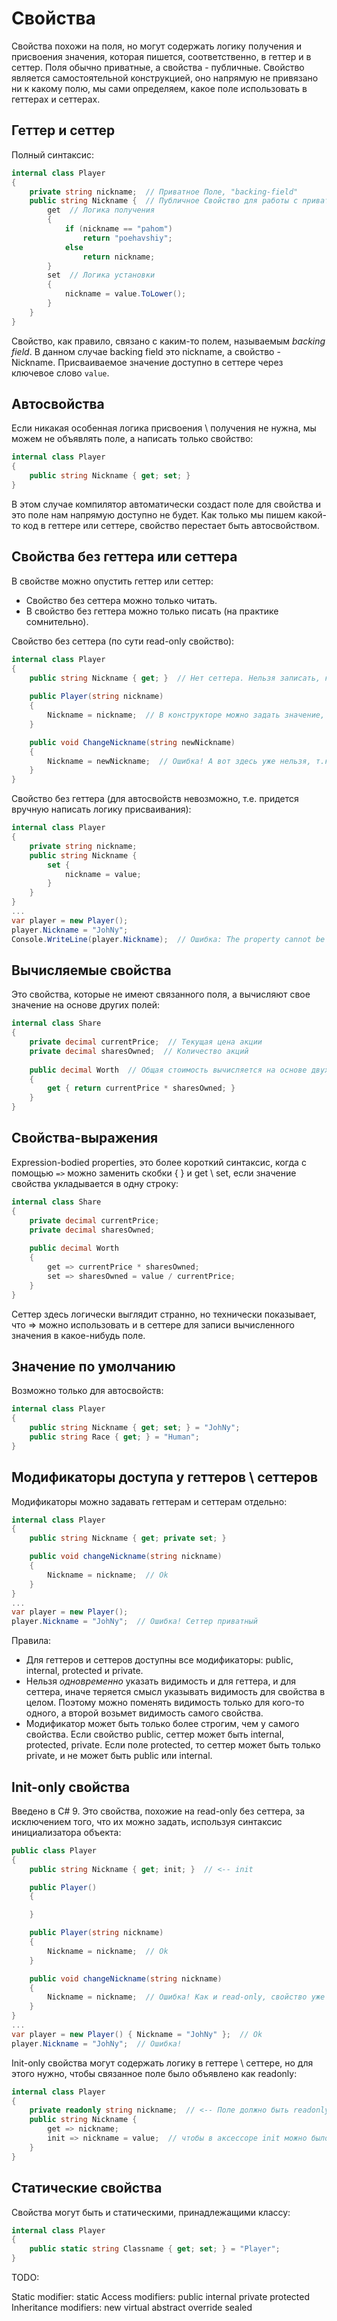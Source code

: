 # Свойства

Свойства похожи на поля, но могут содержать логику получения и присвоения значения, которая пишется, соответственно, в геттер и в сеттер. Поля обычно приватные, а свойства - публичные. Свойство является самостоятельной конструкцией, оно напрямую не привязано ни к какому полю, мы сами определяем, какое поле использовать в геттерах и сеттерах.

## Геттер и сеттер

Полный синтаксис:

```c#
internal class Player
{
    private string nickname;  // Приватное Поле, "backing-field"
    public string Nickname {  // Публичное Свойство для работы с приватным полем
        get  // Логика получения
        {
            if (nickname == "pahom")
                return "poehavshiy";
            else
                return nickname; 
        }
        set  // Логика установки
        {
            nickname = value.ToLower();
        }
    }
}
```

Свойство, как правило, связано с каким-то полем, называемым *backing field*. В данном случае backing field это nickname, а свойство - Nickname. Присваиваемое значение доступно в сеттере через ключевое слово `value`.

## Автосвойства

Если никакая особенная логика присвоения \ получения не нужна, мы можем не объявлять поле, а написать только свойство:

```c#
internal class Player
{
    public string Nickname { get; set; }
}
```

В этом случае компилятор автоматически создаст поле для свойства и это поле нам напрямую доступно не будет. Как только мы пишем какой-то код в геттере или сеттере, свойство перестает быть автосвойством.

## Свойства без геттера или сеттера

В свойстве можно опустить геттер или сеттер:

* Свойство без сеттера можно только читать.
* В свойство без геттера можно только писать (на практике сомнительно).

Свойство без сеттера (по сути read-only свойство):

```c#
internal class Player
{
    public string Nickname { get; }  // Нет сеттера. Нельзя записать, кроме как в конструкторе
        
    public Player(string nickname)
    {
        Nickname = nickname;  // В конструкторе можно задать значение, даже если нет сеттера
    }

    public void ChangeNickname(string newNickname)
    {
        Nickname = newNickname;  // Ошибка! А вот здесь уже нельзя, т.к. нет сеттера
    }
}
```

Свойство без геттера (для автосвойств невозможно, т.е. придется вручную написать логику присваивания):

```c#
internal class Player
{
    private string nickname;
    public string Nickname { 
        set {
            nickname = value;
        }
    }
}
...
var player = new Player();
player.Nickname = "JohNy";
Console.WriteLine(player.Nickname);  // Ошибка: The property cannot be used in this context because it lacks the get accessor

```

## Вычисляемые свойства

Это свойства, которые не имеют связанного поля, а вычисляют свое значение на основе других полей:

```c#
internal class Share
{
    private decimal currentPrice;  // Текущая цена акции
    private decimal sharesOwned;  // Количество акций
        
    public decimal Worth  // Общая стоимость вычисляется на основе двух полей
    {
        get { return currentPrice * sharesOwned; }
    }
}
```

## Свойства-выражения

Expression-bodied properties, это более короткий синтаксис, когда с помощью `=>` можно заменить скобки { } и get \ set, если значение свойства укладывается в одну строку:

```c#
internal class Share
{
    private decimal currentPrice;
    private decimal sharesOwned;
        
    public decimal Worth
    {
        get => currentPrice * sharesOwned;
        set => sharesOwned = value / currentPrice;
    }
}
```

Сеттер здесь логически выглядит странно, но технически показывает, что => можно использовать и в сеттере для записи вычисленного значения в какое-нибудь поле.

## Значение по умолчанию

Возможно только для автосвойств:

```c#
internal class Player
{
    public string Nickname { get; set; } = "JohNy";
    public string Race { get; } = "Human";
}
```

## Модификаторы доступа у геттеров \ сеттеров

Модификаторы можно задавать геттерам и сеттерам отдельно:

```c#
internal class Player
{
    public string Nickname { get; private set; }

    public void changeNickname(string nickname)
    {
        Nickname = nickname;  // Ok
    }
}
...
var player = new Player();
player.Nickname = "JohNy";  // Ошибка! Сеттер приватный
```

Правила:

* Для геттеров и сеттеров доступны все модификаторы: public, internal, protected и private.
* Нельзя *одновременно* указать видимость и для геттера, и для сеттера, иначе теряется смысл указывать видимость для свойства в целом. Поэтому можно поменять видимость только для кого-то одного, а второй возьмет видимость самого свойства.
* Модификатор может быть только более строгим, чем у самого свойства. Если свойство public, сеттер может быть internal, protected, private. Если поле protected, то сеттер может быть только private, и не может быть public или internal.

## Init-only свойства

Введено в C# 9. Это свойства, похожие на read-only без сеттера, за исключением того, что их можно задать, используя синтаксис инициализатора объекта:

```c#
public class Player
{
    public string Nickname { get; init; }  // <-- init

    public Player()
    {

    }

    public Player(string nickname)
    {
        Nickname = nickname;  // Ok
    }

    public void changeNickname(string nickname)
    {
        Nickname = nickname;  // Ошибка! Как и read-only, свойство уже нельзя изменить
    }
}
...
var player = new Player() { Nickname = "JohNy" };  // Ok
player.Nickname = "JohNy";  // Ошибка!
```

Init-only свойства могут содержать логику в геттере \ сеттере, но для этого нужно, чтобы связанное поле было объявлено как readonly:

```c#
internal class Player
{
    private readonly string nickname;  // <-- Поле должно быть readonly
    public string Nickname { 
        get => nickname; 
        init => nickname = value;  // чтобы в аксессоре init можно было его записать
    }
}
```

## Статические свойства

Свойства могут быть и статическими, принадлежащими классу:

```c#
internal class Player
{
    public static string Classname { get; set; } = "Player";
}
```





TODO:

Static modifier: static
Access modifiers: public internal private protected
Inheritance modifiers: new virtual abstract override sealed